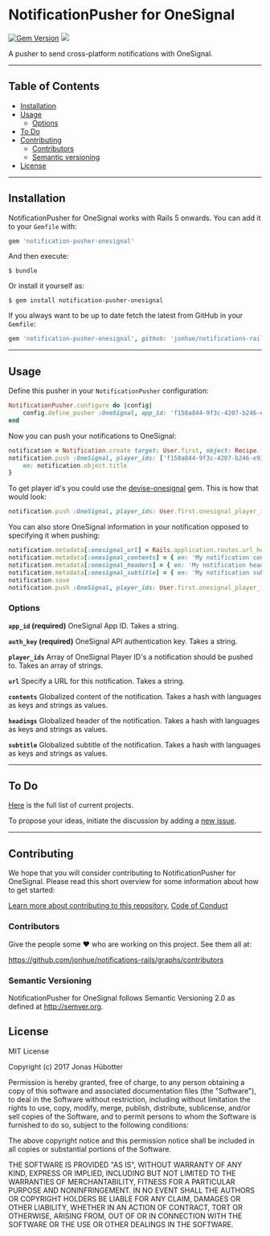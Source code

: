 # NotificationPusher for OneSignal

[![Gem Version](https://badge.fury.io/rb/notification-pusher-onesignal.svg)](https://badge.fury.io/rb/notification-pusher-onesignal) <img src="https://travis-ci.org/jonhue/notifications-rails.svg?branch=master" />

A pusher to send cross-platform notifications with OneSignal.

---

## Table of Contents

* [Installation](#installation)
* [Usage](#usage)
    * [Options](#options)
* [To Do](#to-do)
* [Contributing](#contributing)
    * [Contributors](#contributors)
    * [Semantic versioning](#semantic-versioning)
* [License](#license)

---

## Installation

NotificationPusher for OneSignal works with Rails 5 onwards. You can add it to your `Gemfile` with:

```ruby
gem 'notification-pusher-onesignal'
```

And then execute:

    $ bundle

Or install it yourself as:

    $ gem install notification-pusher-onesignal

If you always want to be up to date fetch the latest from GitHub in your `Gemfile`:

```ruby
gem 'notification-pusher-onesignal', github: 'jonhue/notifications-rails'
```

---

## Usage

Define this pusher in your `NotificationPusher` configuration:

```ruby
NotificationPusher.configure do |config|
    config.define_pusher :OneSignal, app_id: 'f158a844-9f3c-4207-b246-e93603b0a970', auth_key: 'kODc3N2ItOTNC00NGzOGYtMzI5OWQ3ZmQ'
end
```

Now you can push your notifications to OneSignal:

```ruby
notification = Notification.create target: User.first, object: Recipe.first
notification.push :OneSignal, player_ids: ['f158a844-9f3c-4207-b246-e93603b0a970'], url: Rails.application.routes.url_helpers.root_url, contents: {
    en: notification.object.title
}
```

To get player id's you could use the [devise-onesignal](https://github.com/jonhue/devise-onesignal) gem. This is how that would look:

```ruby
notification.push :OneSignal, player_ids: User.first.onesignal_player_ids
```

You can also store OneSignal information in your notification opposed to specifying it when pushing:

```ruby
notification.metadata[:onesignal_url] = Rails.application.routes.url_helpers.root_url
notification.metadata[:onesignal_contents] = { en: 'My notification content' }
notification.metadata[:onesignal_headers] = { en: 'My notification header' }
notification.metadata[:onesignal_subtitle] = { en: 'My notification subtitle' }
notification.save
notification.push :OneSignal, player_ids: User.first.onesignal_player_ids
```


### Options

**`app_id` (required)** OneSignal App ID. Takes a string.

**`auth_key` (required)** OneSignal API authentication key. Takes a string.

**`player_ids`** Array of OneSignal Player ID's a notification should be pushed to. Takes an array of strings.

**`url`** Specify a URL for this notification. Takes a string.

**`contents`** Globalized content of the notification. Takes a hash with languages as keys and strings as values.

**`headings`** Globalized header of the notification. Takes a hash with languages as keys and strings as values.

**`subtitle`** Globalized subtitle of the notification. Takes a hash with languages as keys and strings as values.

---

## To Do

[Here](https://github.com/jonhue/notifications-rails/projects/7) is the full list of current projects.

To propose your ideas, initiate the discussion by adding a [new issue](https://github.com/jonhue/notifications-rails/issues/new).

---

## Contributing

We hope that you will consider contributing to NotificationPusher for OneSignal. Please read this short overview for some information about how to get started:

[Learn more about contributing to this repository](https://github.com/jonhue/notifications-rails/blob/master/CONTRIBUTING.md), [Code of Conduct](https://github.com/jonhue/notifications-rails/blob/master/CODE_OF_CONDUCT.md)

### Contributors

Give the people some :heart: who are working on this project. See them all at:

https://github.com/jonhue/notifications-rails/graphs/contributors

### Semantic Versioning

NotificationPusher for OneSignal follows Semantic Versioning 2.0 as defined at http://semver.org.

## License

MIT License

Copyright (c) 2017 Jonas Hübotter

Permission is hereby granted, free of charge, to any person obtaining a copy
of this software and associated documentation files (the "Software"), to deal
in the Software without restriction, including without limitation the rights
to use, copy, modify, merge, publish, distribute, sublicense, and/or sell
copies of the Software, and to permit persons to whom the Software is
furnished to do so, subject to the following conditions:

The above copyright notice and this permission notice shall be included in all
copies or substantial portions of the Software.

THE SOFTWARE IS PROVIDED "AS IS", WITHOUT WARRANTY OF ANY KIND, EXPRESS OR
IMPLIED, INCLUDING BUT NOT LIMITED TO THE WARRANTIES OF MERCHANTABILITY,
FITNESS FOR A PARTICULAR PURPOSE AND NONINFRINGEMENT. IN NO EVENT SHALL THE
AUTHORS OR COPYRIGHT HOLDERS BE LIABLE FOR ANY CLAIM, DAMAGES OR OTHER
LIABILITY, WHETHER IN AN ACTION OF CONTRACT, TORT OR OTHERWISE, ARISING FROM,
OUT OF OR IN CONNECTION WITH THE SOFTWARE OR THE USE OR OTHER DEALINGS IN THE
SOFTWARE.
